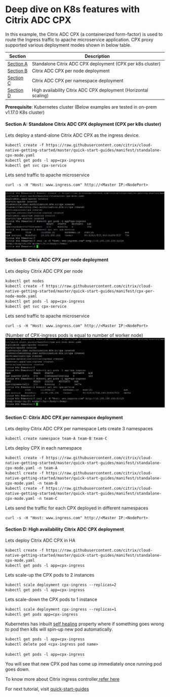 # Deep dive on K8s features with Citrix ADC CPX
In this example, the Citrix ADC CPX (a containerized form-factor) is used to route the Ingress traffic to apache microservice application.
CPX proxy supported various deployment modes shown in below table.

| Section | Description |
| ------- | ----------- |
| [Section A](https://github.com/citrix/cloud-native-getting-started/blob/master/quick-start-guides/k8s-features-deepdive-using-cpx.md#section-a-standalone-citrix-adc-cpx-deployment-cpx-per-k8s-cluster) | Standalone Citrix ADC CPX deployment (CPX per k8s cluster) |
| [Section B](https://github.com/citrix/cloud-native-getting-started/blob/master/quick-start-guides/k8s-features-deepdive-using-cpx.md#section-b-citrix-adc-cpx-per-node-deployment) | Citrix ADC CPX per node deployment |
| [Section C](https://github.com/citrix/cloud-native-getting-started/blob/master/quick-start-guides/k8s-features-deepdive-using-cpx.md#section-c-citrix-adc-cpx-per-namespace-deployment) | Citrix ADC CPX per namespace deployment |
| [Section D](https://github.com/citrix/cloud-native-getting-started/blob/master/quick-start-guides/k8s-features-deepdive-using-cpx.md#section-d-high-availability-citrix-adc-cpx-deployment) | High availability Citrix ADC CPX deployment (Horizontal scaling) |

**Prerequisite**: Kubernetes cluster (Below examples are tested in on-prem v1.17.0 K8s cluster)


#### Section A: Standalone Citrix ADC CPX deployment (CPX per k8s cluster)
Lets  deploy a stand-alone Citrix ADC CPX as the ingress device.
```
kubectl create -f https://raw.githubusercontent.com/citrix/cloud-native-getting-started/master/quick-start-guides/manifest/standalone-cpx-mode.yaml
kubectl get pods -l app=cpx-ingress
kubectl get svc cpx-service
```
Lets send traffic to apache microservice
```
curl -s -H "Host: www.ingress.com" http://<Master IP:<NodePort>
```
![standalone-cpx](images/standalone-cpx.PNG)

#### Section B: Citrix ADC CPX per node deployment
Lets deploy Citrix ADC CPX per node
```
kubectl get nodes
kubectl create -f https://raw.githubusercontent.com/citrix/cloud-native-getting-started/master/quick-start-guides/manifest/cpx-per-node-mode.yaml
kubectl get pods -l app=cpx-ingress
kubectl get svc cpx-service
```
Lets send traffic to apache microservice
```
curl -s -H "Host: www.ingress.com" http://<Master IP:<NodePort>
```
(Number of CPX-ingress pods is equal to number of worker node)
![cpx-per-node](images/cpx-per-node.PNG)

#### Section C: Citrix ADC CPX per namespace deployment
Lets deploy Citrix ADC CPX per namespace
Lets create 3 namespaces
```
kubectl create namespace team-A team-B team-C
```
Lets deploy CPX in each namespace
```
kubectl create -f https://raw.githubusercontent.com/citrix/cloud-native-getting-started/master/quick-start-guides/manifest/standalone-cpx-mode.yaml -n team-A
kubectl create -f https://raw.githubusercontent.com/citrix/cloud-native-getting-started/master/quick-start-guides/manifest/standalone-cpx-mode.yaml -n team-B
kubectl create -f https://raw.githubusercontent.com/citrix/cloud-native-getting-started/master/quick-start-guides/manifest/standalone-cpx-mode.yaml -n team-C
```
Lets send the traffic for each CPX deployed in different namespaces
```
curl -s -H "Host: www.ingress.com" http://<Master IP:<NodePort>
```

#### Section D: High availability Citrix ADC CPX deployment
Lets deploy Citrix ADC CPX in HA
```
kubectl create -f https://raw.githubusercontent.com/citrix/cloud-native-getting-started/master/quick-start-guides/manifest/standalone-cpx-mode.yaml
kubectl get pods -l app=cpx-ingress
```

Lets scale-up the CPX pods to 2 instances
```
kubectl scale deployment cpx-ingress --replicas=2 
kubectl get pods -l app=cpx-ingress
```

Lets scale-down the CPX pods to 1 instance
```
kubectl scale deployment cpx-ingress --replicas=1
kubectl get pods app=cpx-ingress
```

Kubernetes has inbuilt <u>self healing</u> property where if something goes wrong to pod then k8s will spin-up new pod automatically.
```
kubectl get pods -l app=cpx-ingress
kubectl delete pod <cpx-ingress pod name>

kubectl get pods -l app=cpx-ingress
```
You will see that new CPX pod has come up immediately once running pod goes down.
 

To know more about Citrix ingress controller,[refer here](https://github.com/citrix/citrix-k8s-ingress-controller)

For next tutorial, visit [quick-start-guides](https://github.com/citrix/cloud-native-getting-started/tree/master/quick-start-guides)
